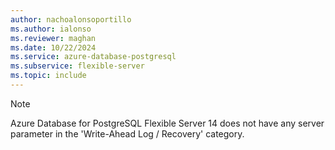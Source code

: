 ```yaml
---
author: nachoalonsoportillo
ms.author: ialonso
ms.reviewer: maghan
ms.date: 10/22/2024
ms.service: azure-database-postgresql
ms.subservice: flexible-server
ms.topic: include
---
```

> [!NOTE]
> Azure Database for PostgreSQL Flexible Server 14 does not have any server parameter in the 'Write-Ahead Log / Recovery' category.
